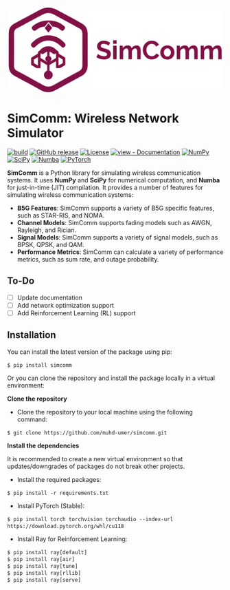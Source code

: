 <p align="center">
  <img src="https://raw.githubusercontent.com/muhd-umer/simcomm/main/resources/logo.svg" width="500" height="200">
</p>

<!-- <p align="center">
    <a href="https://github.com/muhd-umer/simcomm/actions?query=workflow:"build"" alt="build">
        <img src="https://github.com/muhd-umer/simcomm/workflows/build/badge.svg" /></a>
    <a href="https://github.com/muhd-umer/simcomm/releases/" alt="GitHub tag">
        <img src="https://img.shields.io/github/tag/muhd-umer/simcomm?include_prereleases=&sort=semver&color=blue" /></a>
    <a href="https://badge.fury.io/py/simcomm" alt="PyPI version">
        <img src="https://badge.fury.io/py/simcomm.svg" /></a>
    <a href="#license" alt="License">
        <img src="https://img.shields.io/badge/license-MIT-blue?style=flat" /></a>
    <a href="/docs/" alt="view - Documentation">
        <img src="https://img.shields.io/badge/view-docs-blue?style=flat" /></a>
</p>

<p align="center">
    <a href="https://numpy.org/" alt="NumPy">
        <img src="https://img.shields.io/badge/NumPy-%23013243.svg?style=flat&logo=numpy&logoColor=white" /></a>
    <a href="https://scipy.org/" alt="SciPy">
        <img src="https://img.shields.io/badge/SciPy-%230C55A5.svg?style=flat&logo=scipy&logoColor=white" /></a>
    <a href="https://numba.pydata.org/" alt="Numba">
        <img src="https://img.shields.io/badge/Numba-009ed9?style=flat&logo=numba&logoColor=white" /></a>
    <a href="https://pytorch.org/" alt="PyTorch">
        <img src="https://img.shields.io/badge/PyTorch-%23EE4C2C.svg?flat&logo=PyTorch&logoColor=white" /></a>
</p> -->

# SimComm: Wireless Network Simulator
[![build](https://github.com/muhd-umer/simcomm/workflows/build/badge.svg)](https://github.com/muhd-umer/simcomm/actions?query=workflow:"build")
[![GitHub release](https://img.shields.io/github/release/muhd-umer/simcomm?include_prereleases=&sort=semver&color=blue)](https://github.com/muhd-umer/simcomm/releases/)
[![License](https://img.shields.io/badge/license-MIT-blue?style=flat)](#license)
[![view - Documentation](https://img.shields.io/badge/view-docs-blue?style=flat)](https://simcomm.readthedocs.io/)
[![NumPy](https://img.shields.io/badge/NumPy-%23013243.svg?style=flat&logo=numpy&logoColor=white)](https://numpy.org/)
[![SciPy](https://img.shields.io/badge/SciPy-%230C55A5.svg?style=flat&logo=scipy&logoColor=white)](https://scipy.org/)
[![Numba](https://img.shields.io/badge/Numba-009ed9?style=flat&logo=numba&logoColor=white)](https://numba.pydata.org/)
[![PyTorch](https://img.shields.io/badge/PyTorch-%23EE4C2C.svg?flat&logo=PyTorch&logoColor=white)](https://pytorch.org/)

**SimComm** is a Python library for simulating wireless communication systems. It uses **NumPy** and **SciPy** for numerical computation, and **Numba** for just-in-time (JIT) compilation. It provides a number of features for simulating wireless communication systems:

- **B5G Features**: SimComm supports a variety of B5G specific features, such as STAR-RIS, and NOMA.
- **Channel Models**: SimComm supports fading models such as AWGN, Rayleigh, and Rician.
- **Signal Models**: SimComm supports a variety of signal models, such as BPSK, QPSK, and QAM.
- **Performance Metrics**: SimComm can calculate a variety of performance metrics, such as sum rate, and outage probability.

## To-Do
- [ ] Update documentation
- [ ] Add network optimization support
- [ ] Add Reinforcement Learning (RL) support

## Installation
You can install the latest version of the package using pip:
```shell
$ pip install simcomm
```

Or you can clone the repository and install the package locally in a virtual environment:

**Clone the repository**
- Clone the repository to your local machine using the following command:
```shell
$ git clone https://github.com/muhd-umer/simcomm.git
```

**Install the dependencies**

It is recommended to create a new virtual environment so that updates/downgrades of packages do not break other projects.

- Install the required packages:
```shell
$ pip install -r requirements.txt
```

- Install PyTorch (Stable):
```shell
$ pip install torch torchvision torchaudio --index-url https://download.pytorch.org/whl/cu118
```

- Install Ray for Reinforcement Learning:
```shell
$ pip install ray[default]
$ pip install ray[air]
$ pip install ray[tune]
$ pip install ray[rllib]
$ pip install ray[serve]
```

